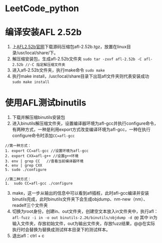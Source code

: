 # LeetCode_python

# 编译安装AFL 2.52b
1. 上[AFL2.52b官网](http://lcamtuf.coredump.cx/afl/)下载源码压缩包afl-2.52b.tgz，放置在linux目录/usr/local/share/下。
2. 解压缩安装包，生成afl-2.52b文件夹
```sudo tar -zxvf afl-2.52b -C afl-2.52b //-C 指定解压缩文件夹```
3. 进入afl-2.52b文件夹，执行make命令
```sudo make```
4. 执行make install，/usr/local/share目录下出现afl文件夹则代表安装成功
```sudo make install```

# 使用AFL测试binutils
1. 下载并解压缩binutils安装包
2. 进入binutils解压缩文件夹，设置编译器环境为afl-gcc并执行configure命令，
有两种方式，一种是利用export方式改变编译环境为afl-gcc，一种在执行configure命令时添加```CC=afl-gcc```
```
//第一种方式：
1. export CC=afl-gcc //设置环境为afl-gcc
2. export CXX=afl-g++ //设置g++环境
3. env | grep CC   //查看当前编译器环境
4. env | grep CXX
5. sudo ./configure 

//第二种方式：
1.  sudo CC=afl-gcc ./configure
```
3. make，这一步从输出的信息中可以看到afl插桩，此时afl-gcc编译并安装binutils完成，此时binutils文件夹下会生成objdump、nm-new（nm）、readelf三个文件夹
4. 切换为root身份，创建in、out文件夹，创建空文本放入in文件夹中，执行afl：
```afl-fuzz -i in -o out binutils-2.26/binutils/objdump -d @@```
其中 in为输入文件夹，存放初始文件，out为输出文件夹，存放fuzz结果，@@在实际执行时会替换为替换成测试样本目录下的测试样本。
5. 退出afl：ctrl + c
